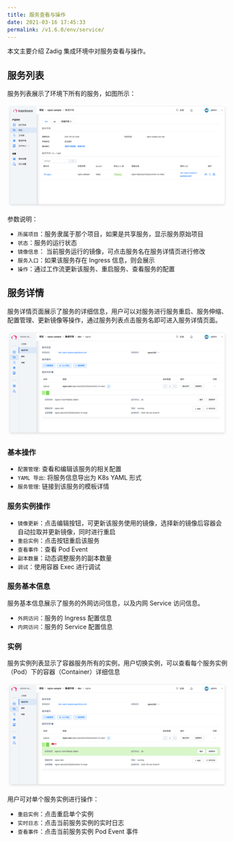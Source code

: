 ```yaml
---
title: 服务查看与操作
date: 2021-03-16 17:45:33
permalink: /v1.6.0/env/service/
---
```

本文主要介绍 Zadig 集成环境中对服务查看与操作。
## 服务列表
服务列表展示了环境下所有的服务，如图所示：

![服务列表](./_images/service_list.png)

参数说明：

- `所属项目`：服务隶属于那个项目，如果是共享服务，显示服务原始项目
- `状态`：服务的运行状态
- `镜像信息`： 当前服务运行的镜像，可点击服务名在服务详情页进行修改
- `服务入口`：如果该服务存在 Ingress 信息，则会展示
- `操作`：通过工作流更新该服务、重启服务、查看服务的配置


## 服务详情
服务详情页面展示了服务的详细信息，用户可以对服务进行服务重启、服务伸缩、配置管理、更新镜像等操作，通过服务列表点击服务名即可进入服务详情页面。

![服务详情](./_images/service_detail.png)
### 基本操作
- `配置管理`: 查看和编辑该服务的相关配置
- `YAML 导出`: 将服务信息导出为 K8s YAML 形式
- `服务管理`: 链接到该服务的模板详情

### 服务实例操作
- `镜像更新`：点击编辑按钮，可更新该服务使用的镜像，选择新的镜像后容器会自动拉取并更新镜像，同时进行重启
- `重启实例`：点击按钮重启该服务
- `查看事件`：查看 Pod Event
- `副本数量`：动态调整服务的副本数量
- `调试`：使用容器 Exec 进行调试



### 服务基本信息
服务基本信息展示了服务的外网访问信息，以及内网 Service 访问信息。

- `外网访问`：服务的 Ingress 配置信息
- `内网访问`：服务的 Service 配置信息

### 实例

服务实例列表显示了容器服务所有的实例，用户切换实例，可以查看每个服务实例（Pod）下的容器（Container）详细信息

![服务实例](./_images/service_detail_1.png)

用户可对单个服务实例进行操作：

- `重启实例`：点击重启单个实例
- `实时日志`：点击当前服务实例的实时日志
- `查看事件`：点击当前服务实例 Pod Event 事件

